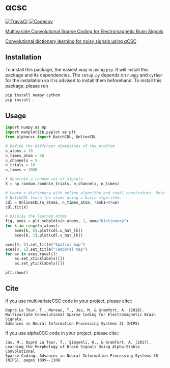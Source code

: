 # αcsc
[![TravisCI](https://api.travis-ci.org/alphacsc/alphacsc.svg?branch=master)](https://travis-ci.org/alphacsc/alphacsc)
[![Codecov](https://codecov.io/github/alphacsc/alphacsc/coverage.svg?precision=0)](https://codecov.io/gh/alphacsc/alphacsc)

[Multivariate Convolutional Sparse Coding for Electromagnetic Brain Signals](https://arxiv.org/pdf/1805.09654.pdf)

[Convolutional dictionary learning for noisy signals using αCSC](https://papers.nips.cc/paper/6710-learning-the-morphology-of-brain-signals-using-alpha-stable-convolutional-sparse-coding)


Installation
------------

To install this package, the easiest way is using `pip`. It will install this package and its dependencies. The `setup.py` depends on `numpy` and `cython` for the installation so it is advised to install them beforehand. To install this package, please run

```bash
pip install numpy cython
pip install .
```


Usage
-----

```python
import numpy as np
import matplotlib.pyplot as plt
from alphacsc import BatchCDL, OnlineCDL

# Define the different dimensions of the problem
n_atoms = 10
n_times_atom = 50
n_channels = 5
n_trials = 10
n_times = 1000

# Generate a random set of signals
X = np.random.randn(n_trials, n_channels, n_times)

# Learn a dictionary with online algorithm and rank1 constraints. Note that
# BatchCDL learn the atoms using a batch algorithm.
cdl = OnlineCDL(n_atoms, n_times_atom, rank1=True)
cdl.fit(X)

# Display the learned atoms
fig, axes = plt.subplots(n_atoms, 2, num="Dictionary")
for k in range(n_atoms):
    axes[k, 0].plot(cdl.u_hat_[k])
    axes[k, 1].plot(cdl.v_hat_[k])

axes[0, 0].set_title("Spatial map")
axes[0, 1].set_title("Temporal map")
for ax in axes.ravel():
    ax.set_xticklabels([])
    ax.set_yticklabels([])

plt.show()

```


Cite
----

If you use multivariateCSC code in your project, please cite::

	Dupré La Tour, T., Moreau, T., Jas, M. & Gramfort, A. (2018).
    Multivariate Convolutional Sparse Coding for Electromagnetic Brain Signals.
    Advances in Neural Information Processing Systems 31 (NIPS)


If you use alphaCSC code in your project, please cite::

	Jas, M., Dupré La Tour, T., Şimşekli, U., & Gramfort, A. (2017).
    Learning the Morphology of Brain Signals Using Alpha-Stable Convolutional
    Sparse Coding. Advances in Neural Information Processing Systems 30 (NIPS), pages 1099--1108
